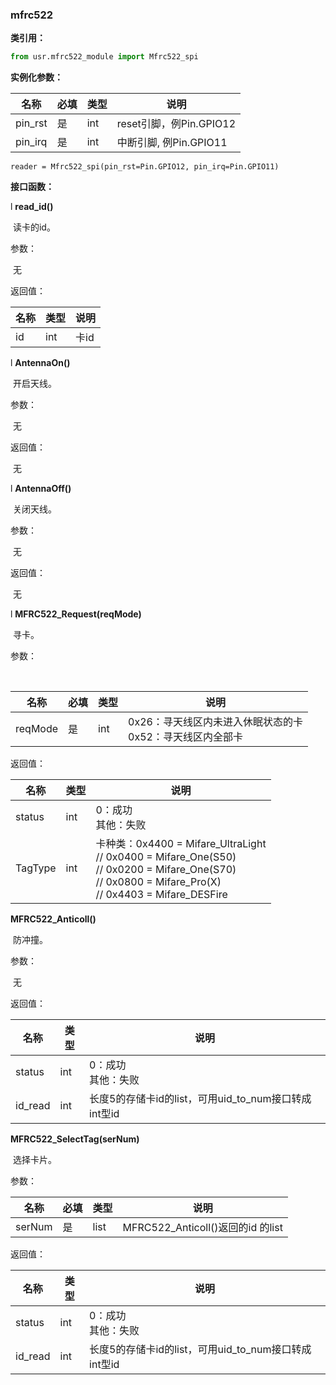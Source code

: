 ### mfrc522

**类引用：**

```python
from usr.mfrc522_module import Mfrc522_spi
```

 

**实例化参数：**

| 名称    | 必填 | 类型 | 说明                    |
| ------- | ---- | ---- | ----------------------- |
| pin_rst | 是   | int  | reset引脚，例Pin.GPIO12 |
| pin_irq | 是   | int  | 中断引脚, 例Pin.GPIO11  |

```
reader = Mfrc522_spi(pin_rst=Pin.GPIO12, pin_irq=Pin.GPIO11)
```

**接口函数：**

l **read_id()**

​	读卡的id。

参数：

​    无

返回值：

| 名称 | 类型 | 说明 |
| ---- | ---- | ---- |
| id   | int  | 卡id |

l **AntennaOn()**

​	开启天线。

参数：

​	无

返回值：

​    无

l **AntennaOff()**

​	关闭天线。

参数：

​	无

返回值：

​       无

l **MFRC522_Request(reqMode)**

​	寻卡。

参数：

​    

| 名称    | 必填 | 类型 | 说明                                                         |
| ------- | ---- | ---- | ------------------------------------------------------------ |
| reqMode | 是   | int  | 0x26：寻天线区内未进入休眠状态的卡<br />0x52：寻天线区内全部卡 |

返回值：

| 名称    | 类型 | 说明                                                         |
| ------- | ---- | ------------------------------------------------------------ |
| status  | int  | 0：成功<br />其他：失败                                      |
| TagType | int  | 卡种类：0x4400 = Mifare_UltraLight<br/>//          0x0400 = Mifare_One(S50)<br/>//          0x0200 = Mifare_One(S70)<br/>//          0x0800 = Mifare_Pro(X)<br/>//          0x4403 = Mifare_DESFire |

 **MFRC522_Anticoll()**

​	防冲撞。

参数：

​    无

返回值：

| 名称    | 类型 | 说明                                                 |
| ------- | ---- | ---------------------------------------------------- |
| status  | int  | 0：成功<br />其他：失败                              |
| id_read | int  | 长度5的存储卡id的list，可用uid_to_num接口转成int型id |

 **MFRC522_SelectTag(serNum)**

​	选择卡片。

参数：

| 名称   | 必填 | 类型 | 说明                              |
| ------ | ---- | ---- | --------------------------------- |
| serNum | 是   | list | MFRC522_Anticoll()返回的id 的list |

返回值：

| 名称    | 类型 | 说明                                                 |
| ------- | ---- | ---------------------------------------------------- |
| status  | int  | 0：成功<br />其他：失败                              |
| id_read | int  | 长度5的存储卡id的list，可用uid_to_num接口转成int型id |